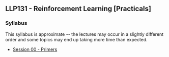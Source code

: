 ## LLP131 - Reinforcement Learning [Practicals]

### Syllabus

This syllabus is approximate -- the lectures may occur in a slightly different order and some topics may end up taking more time than expected.

- [Session 00 - Primers](./session00_primers/)
